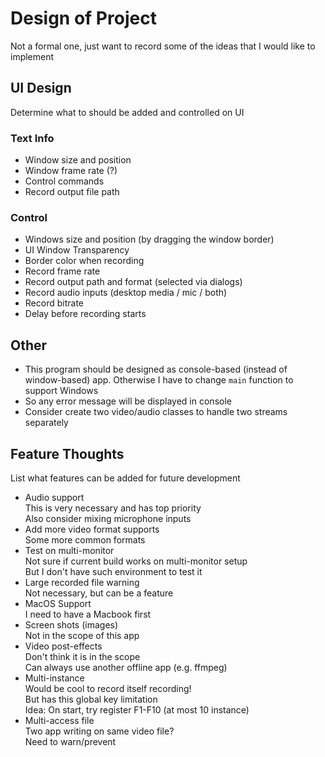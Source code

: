 # Design of Project

Not a formal one, just want to record some of the ideas that I would like to implement

## UI Design

Determine what to should be added and controlled on UI

### Text Info

* Window size and position  
* Window frame rate (?)  
* Control commands  
* Record output file path  


### Control

* Windows size and position (by dragging the window border)  
* UI Window Transparency  
* Border color when recording  
* Record frame rate  
* Record output path and format (selected via dialogs)  
* Record audio inputs (desktop media / mic / both)  
* Record bitrate  
* Delay before recording starts  

## Other

* This program should be designed as console-based (instead of window-based) app. Otherwise I have to change `main` function to support Windows  
* So any error message will be displayed in console  
* Consider create two video/audio classes to handle two streams separately  

## Feature Thoughts  

List what features can be added for future development  

* Audio support  
  This is very necessary and has top priority  
  Also consider mixing microphone inputs  
* Add more video format supports  
  Some more common formats  
* Test on multi-monitor  
  Not sure if current build works on multi-monitor setup  
  But I don't have such environment to test it  
* Large recorded file warning  
  Not necessary, but can be a feature    
* MacOS Support  
  I need to have a Macbook first  
* Screen shots (images)  
  Not in the scope of this app  
* Video post-effects  
  Don't think it is in the scope  
  Can always use another offline app (e.g. ffmpeg)  
* Multi-instance  
  Would be cool to record itself recording!  
  But has this global key limitation  
  Idea: On start, try register F1-F10 (at most 10 instance)  
* Multi-access file  
  Two app writing on same video file?  
  Need to warn/prevent  